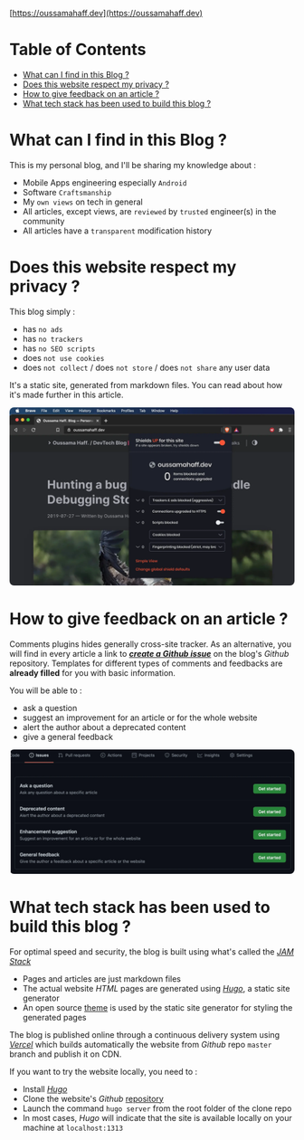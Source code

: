 [https://oussamahaff.dev](https://oussamahaff.dev)

[TOC levels=1-3]: #

# Table of Contents
- [What can I find in this Blog ?](#what-can-i-find-in-this-blog-)
- [Does this website respect my privacy ?](#does-this-website-respect-my-privacy-)
- [How to give feedback on an article ?](#how-to-give-feedback-on-an-article-)
- [What tech stack has been used to build this blog ?](#what-tech-stack-has-been-used-to-build-this-blog-)



# What can I find in this Blog ?
This is my personal blog, and I'll be sharing my knowledge about :
- Mobile Apps engineering especially `Android`
- Software `Craftsmanship`
- My `own views` on tech in general
- All articles, except views, are `reviewed` by `trusted` engineer(s) in the community
- All articles have a `transparent` modification history

# Does this website respect my privacy ?
This blog simply :
- has `no ads`
- has `no trackers`
- has `no SEO scripts`
- does `not use cookies`
- does `not collect` / does `not store` / does `not share` any user data

It's a static site, generated from markdown files. You can read about
how it's made further in this article.

<img src="static/img/00_the_blog_s_readme/no_trackers_no_cookies.webp"
alt="Captured from Brave browser on strict privacy mode. No privacy
tradeoffs !" style="float: center; border-radius: 8px;" />


# How to give feedback on an article ?
Comments plugins hides generally cross-site tracker. As an alternative,
you will find in every article a link to
[***create a Github issue***](https://github.com/hfrsoussama/oussamahaff_dev/issues/new/choose)
on the blog's *Github* repository. Templates for different types of
comments and feedbacks are **already filled** for you with basic
information.

You will be able to :
- ask a question
- suggest an improvement for an article or for the whole website
- alert the author about a deprecated content
- give a general feedback

<img
src="static/img/00_the_blog_s_readme/github_issues_for_comments.webp"
alt="To avoid comments plugin that track you, I've made *Github*
templates ready for you :)"
style="float: center; border-radius: 8px;" />

# What tech stack has been used to build this blog ?
For optimal speed and security, the blog is built using what's called the
[*JAM Stack*](https://jamstack.org)
- Pages and articles are just markdown files
- The actual website *HTML* pages are generated using
  [*Hugo*](https://gohugo.io), a static site generator
- An open source
  [theme](https://github.com/panr/hugo-theme-hello-friend/) is used by
  the static site generator for styling the generated pages

The blog is published online through a continuous delivery system using
[*Vercel*](https://vercel.com/) which builds automatically the website
from *Github* repo `master` branch and publish it on CDN.

If you want to try the website locally, you need to :
- Install [*Hugo*](https://gohugo.io/getting-started/quick-start/)
- Clone the website's *Github* [repository](https://github.com/hfrsoussama/oussamahaff_dev/)
- Launch the command `hugo server` from the root folder of the clone repo
- In most cases, *Hugo* will indicate that the site is available locally
  on your machine at `localhost:1313`



